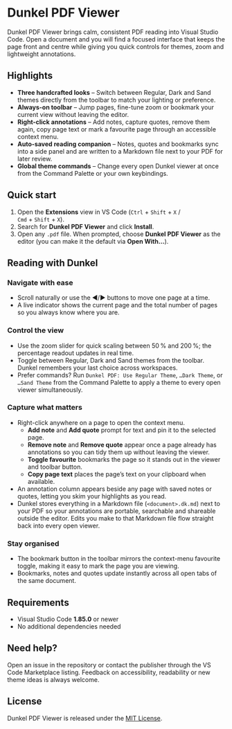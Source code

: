 # Dunkel PDF Viewer

Dunkel PDF Viewer brings calm, consistent PDF reading into Visual Studio Code. Open a document and you will find a focused interface that keeps the page front and centre while giving you quick controls for themes, zoom and lightweight annotations.

## Highlights
- **Three handcrafted looks** – Switch between Regular, Dark and Sand themes directly from the toolbar to match your lighting or preference.
- **Always-on toolbar** – Jump pages, fine-tune zoom or bookmark your current view without leaving the editor.
- **Right-click annotations** – Add notes, capture quotes, remove them again, copy page text or mark a favourite page through an accessible context menu.
- **Auto-saved reading companion** – Notes, quotes and bookmarks sync into a side panel and are written to a Markdown file next to your PDF for later review.
- **Global theme commands** – Change every open Dunkel viewer at once from the Command Palette or your own keybindings.

## Quick start
1. Open the **Extensions** view in VS Code (`Ctrl` + `Shift` + `X` / `Cmd` + `Shift` + `X`).
2. Search for **Dunkel PDF Viewer** and click **Install**.
3. Open any `.pdf` file. When prompted, choose **Dunkel PDF Viewer** as the editor (you can make it the default via **Open With…**).

## Reading with Dunkel

### Navigate with ease
- Scroll naturally or use the ◀/▶ buttons to move one page at a time.
- A live indicator shows the current page and the total number of pages so you always know where you are.

### Control the view
- Use the zoom slider for quick scaling between 50 % and 200 %; the percentage readout updates in real time.
- Toggle between Regular, Dark and Sand themes from the toolbar. Dunkel remembers your last choice across workspaces.
- Prefer commands? Run `Dunkel PDF: Use Regular Theme`, `…Dark Theme`, or `…Sand Theme` from the Command Palette to apply a theme to every open viewer simultaneously.

### Capture what matters
- Right-click anywhere on a page to open the context menu.
  - **Add note** and **Add quote** prompt for text and pin it to the selected page.
  - **Remove note** and **Remove quote** appear once a page already has annotations so you can tidy them up without leaving the viewer.
  - **Toggle favourite** bookmarks the page so it stands out in the viewer and toolbar button.
  - **Copy page text** places the page’s text on your clipboard when available.
- An annotation column appears beside any page with saved notes or quotes, letting you skim your highlights as you read.
- Dunkel stores everything in a Markdown file (`<document>.dk.md`) next to your PDF so your annotations are portable, searchable and shareable outside the editor. Edits you make to that Markdown file flow straight back into every open viewer.

### Stay organised
- The bookmark button in the toolbar mirrors the context-menu favourite toggle, making it easy to mark the page you are viewing.
- Bookmarks, notes and quotes update instantly across all open tabs of the same document.

## Requirements
- Visual Studio Code **1.85.0** or newer
- No additional dependencies needed

## Need help?
Open an issue in the repository or contact the publisher through the VS Code Marketplace listing. Feedback on accessibility, readability or new theme ideas is always welcome.

## License
Dunkel PDF Viewer is released under the [MIT License](LICENSE).
